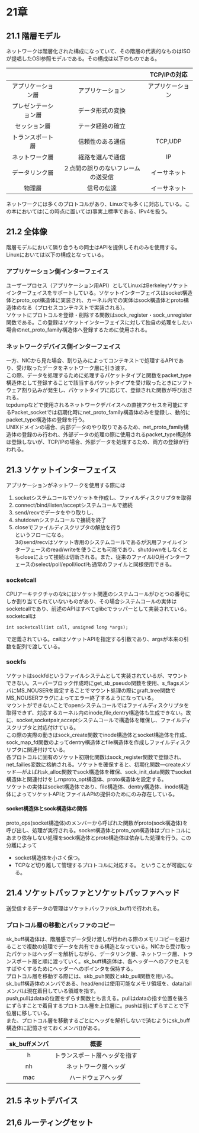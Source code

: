 # 21章

## 21.1 階層モデル
ネットワークは階層化された構成になっていて、その階層の代表的なものはISOが提唱したOSI参照モデルである。その構成は以下のものである。  

|||TCP/IPの対応|
|:-:|:-:|:-:|
|アプリケーション層|アプリケーション|アプリケーション|
|プレゼンテーション層|データ形式の変換||
|セッション層|テータ経路の確立||
|トランスポート層|信頼性のある通信|TCP,UDP|
|ネットワーク層|経路を選んで通信|IP|
|データリンク層|２点間の誤りのないフレームの送受信|イーサネット|
|物理層|信号の伝達|イーサネット|
  
ネットワークには多くのプロトコルがあり、Linuxでも多くに対応している。この本においては(この時点に置いては)事実上標準である、IPv4を扱う。  


## 21.2 全体像
階層モデルにおいて隣り合うもの同士はAPIを提供しそれのみを使用する。Linuxにおいては以下の構成となっている。  
  
### アプリケーション側インターフェイス
ユーザープロセス（アプリケーション用API）としてLinuxはBerkeleyソケットインターフェイスをサポートしている。ソケットインターフェイスはsocket構造体とproto_opt構造体に実装され、カーネル内での実体はsock構造体とproto構造体のなる（プロセスコンテキストで実装される）。  
ソケットにプロトコルを登録・削除する関数はsock_register・sock_unregister関数である。この登録はソケットインターフェイスに対して独自の処理をしたい場合のnet_proto_family構造体へ登録するために使用される。  
  
### ネットワークデバイス側インターフェイス
一方、NICから見た場合、割り込みによってコンテキストで処理するAPIであり、受け取ったデータをネットワーク層に引き渡す。  
この際、データを処理するために処理するパケットタイプと関数をpacket_type構造体として登録することで該当するパケッ卜タイプを受け取ったときにソフトウェア割り込みが発生し、パケットタイプに応じて、登録された関数が呼び出される。  
tcpdumpなどで使用されるネットワークデバイスへの直接アクセスを可能にするPacket_socketでは初期化時にnet_proto_family構造体のみを登録し、動的にpacket_type構造体の登録を行う。  
UNIXドメインの場合、内部データのやり取りであるため、net_proto_family構造体の登録のみ行われ、外部データの処理の際に使用されるpacket_type構造体は登録しないが、TCP/IPの場合、外部データを処理するため、両方の登録が行われる。  

## 21.3 ソケットインターフェイス
アプリケーションがネットワークを使用する際には
1. socketシステムコールでソケットを作成し、ファイルディスクリプタを取得
2. connect/bind/listen/acceptシステムコールで接続
3. send/recvでデータをやり取りし、
4. shutdownシステムコールで接続を終了
5. closeでファイルディスクリプタの解放を行う  
というフローになる。  
3のsend/recvはソケット専用のシステムコールであるが汎用ファイルインターフェースのread/writeを使うことも可能であり、shutdownをしなくともcloseによって接続は切断される。また、従来のファイルI/O用インターフェースのselect/poll/epoll/ioctlも通常のファイルと同様使用できる。 

### socketcall
CPUアーキテクチャのなkにはソケット関連のシステムコールがひとつの番号にしか割り当てられていないものがあり、その場合システムコールの実体はsocketcallであり、前述のAPIはすべてglibcでラッパーとして実装されている。socketcallは
```
int socketcall(int call, unsigned long *args);
```
で定義されている。callはソケットAPIを指定する引数であり、argsが本来の引数を配列で渡している。  
  
### sockfs
ソケットはsockfdというファイルシステムとして実装されているが、マウントできない。スーパーブロック作成時にget_sb_pseudo関数を使用、s_flagsメンバにMS_NOUSERを設定することでマウント処理の際にgraft_tree関数でMS_NOUSERフラグによってエラー終了するようになっている。  
マウントができないことでopenシステムコールではファイルディスクリプタを取得できず、対応するカーネル内のinode,file,dentry構造体も生成できない。故に、socket,socketpair,acceptシステムコールで構造体を確保し、ファイルディスクリプタと対応付けている。  
この際の実際の動きはsock_create関数でinode構造体とsocket構造体を作成、sock_map_fd関数のよってdentry構造体とfile構造体を作成しファイルディスクリプタに関連付けている。  
各プロトコルに固有のソケット初期化関数はsock_register関数で登録され、net_failies変数に格納される。ソケットを確保すると、初期化関数―createメソッド―がよばれsk_alloc関数でsock構造体を確保、sock_init_data関数でsocket構造体と関連付けをしｍproto_opt構造体、proto構造体を設定する。  
ソケットの実体はsocket構造体であり、file構造体、dentry構造体、inode構造体によってソケットAPIとファイルAPIの提供のためにのみ存在している。

#### socket構造体とsock構造体の関係
proto_ops(socket構造体)のメンバーから呼ばれた関数がproto(sock構造体)を呼び出し、処理が実行される。socket構造体とproto_opt構造体はプロトコルにあまり依存しない処理をsock構造体とproto構造体は依存した処理を行う。この分離によって  
* socket構造体を小さく保つ。
* TCPなど切り離して管理するプロトコルに対応する。
ということが可能になる。

## 21.4 ソケットバッファとソケットバッファヘッド
送受信するデータの管理はソケットバッファ(sk_buff)で行われる。  

### プロトコル層の移動とバッファのコピー
sk_buff構造体は、階層感でデータ受け渡しが行われる際のメモリコピーを避けることで複数の処理でデータを共有できる構造となっている。NICから受け取ったパケットはヘッダーを解析しながら、データリンク層、ネットワーク層、トランスポート層と順に渡っていく。sk_buff構造体は、各ヘッダーへのアクセスをすばやくするためにヘッダーへのポインタを保持する。  
プロトコル層を移動する際には、skb_puh関数とskb_pull関数を用いる。  
sk_buff構造体のメンバである、head/endは使用可能なメモリ領域を、data/tailメンバは現在着目している領域を指す。  
push,pullはdataの位置をずらす関数とも言える。pullはdataの指す位置を後ろにずらすことで着目するプロトコル層を上位層に。pushは前にずらすことで下位層に移している。  
また、プロトコル層を移動するごとにヘッダを解析しないで済むようにsk_buff構造体に記憶させておくメンバ()がある。  
  
|sk_buffメンバ|概要|
|:-:|:-:|
|h|トランスポート層ヘッダを指す|
|nh|ネットワーク層ヘッダ|
|mac|ハードウェアヘッダ|
  

## 21.5 ネットデバイス

## 21,6 ルーティングセット

